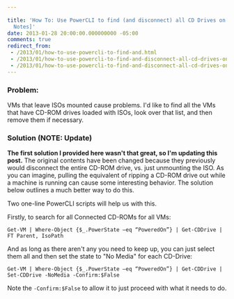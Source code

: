 ```yaml
---
 
title: 'How To: Use PowerCLI to find (and disconnect) all CD Drives on VMs [Field
  Notes]'
date: 2013-01-28 20:00:00.000000000 -05:00
comments: true
redirect_from: 
 - /2013/01/how-to-use-powercli-to-find-and.html
 - /2013/01/how-to-use-powercli-to-find-and-disconnect-all-cd-drives-on-vm
 - /2013/01/how-to-use-powercli-to-find-and-disconnect-all-cd-drives-on-vms
---
```

### Problem:
VMs that leave ISOs mounted cause problems. I'd like to find all the VMs that have CD-ROM drives loaded with ISOs, look over that list, and then remove them if necessary.

### Solution (NOTE: Update)

**The first solution I provided here wasn't that great, so I'm updating this post.** The original contents have been changed because they previously would disconnect the entire CD-ROM drive, vs. just unmounting the ISO. As you can imagine, pulling the equivalent of ripping a CD-ROM drive out while a machine is running can cause some interesting behavior. The solution below outlines a much better way to do this.

Two one-line PowerCLI scripts will help us with this.

Firstly, to search for all Connected CD-ROMs for all VMs:

    Get-VM | Where-Object {$_.PowerState –eq “PoweredOn”} | Get-CDDrive | FT Parent, IsoPath

And as long as there aren't any you need to keep up, you can just select them all and then set the state to "No Media" for each CD-Drive:

    Get-VM | Where-Object {$_.PowerState –eq “PoweredOn”} | Get-CDDrive | Set-CDDrive -NoMedia -Confirm:$False

Note the `-Confirm:$False` to allow it to just proceed with what it needs to do.
